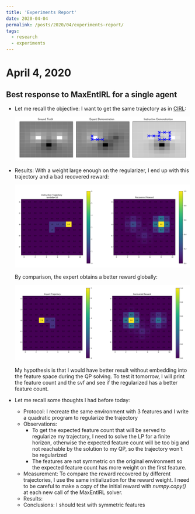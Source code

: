 ```yaml
---
title: 'Experiments Report'
date: 2020-04-04
permalink: /posts/2020/04/experiments-report/
tags:
  - research
  - experiments
---
```


# April 4, 2020

## Best response to MaxEntIRL for a single agent
* Let me recall the objective: I want to get the same trajectory as in [CIRL](https://arxiv.org/pdf/1606.03137.pdf): 
    
    ![](/images/cirl_br.png)
    
* Results: With a weight large enough on the regularizer, I end up with this trajectory and a bad recovered reward:

    ![](/images/result_1.png)

    By comparison, the expert obtains a better reward globally:
    
    ![](/images/result_2.png)

    My hypothesis is that I would have better result without embedding into the feature space during the QP solving. To test it tomorrow, 
    I will print the feature count and the svf and see if the regularized has a better feature count.
    
* Let me recall some thoughts I had before today:
    * Protocol: I recreate the same environment with 3 features and I write a quadratic program to regularize the trajectory
    * Observations: 
        * To get the expected feature count that will be served to regularize my trajectory, I need to solve the LP
    for a finite horizon, otherwise the expected feature count will be too big and not reachable by the solution to my QP, so 
    the trajectory won't be regularized
        * The features are not symmetric on the original environment so the expected feature count has more weight on the first feature.
    * Measurement: To compare the reward recovered by different trajectories, I use the same initialization for the reward weight. I need 
    to be careful to make a copy of the initial reward with *numpy.copy()* at each new call of the MaxEntIRL solver.
    * Results: 
    * Conclusions: I should test with symmetric features

    